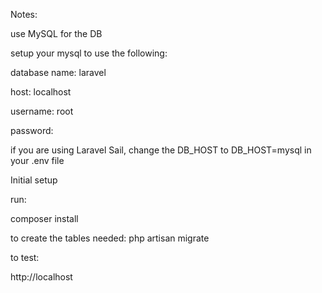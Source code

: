Notes:

use MySQL for the DB


setup your mysql to use the following:

database name: laravel

host: localhost

username: root 

password:

if you are using Laravel Sail, change the DB_HOST to DB_HOST=mysql in your .env file


Initial setup

run:

composer install

to create the tables needed:
php artisan migrate

to test:

http://localhost
